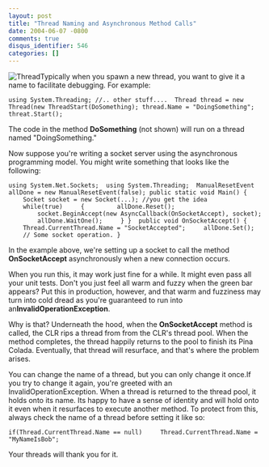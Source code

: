 ```yaml
---
layout: post
title: "Thread Naming and Asynchronous Method Calls"
date: 2004-06-07 -0800
comments: true
disqus_identifier: 546
categories: []
---
```

![Thread](/images/Thread.jpg)Typically when you spawn a new thread, you
want to give it a name to facilitate debugging. For example:

`using System.Threading; //.. other stuff....  Thread thread = new Thread(new ThreadStart(DoSomething); thread.Name = "DoingSomething"; threat.Start(); `

The code in the method **DoSomething** (not shown) will run on a thread
named "DoingSomething."

Now suppose you're writing a socket server using the asynchronous
programming model. You might write something that looks like the
following:

`using System.Net.Sockets;  using System.Threading;  ManualResetEvent allDone = new ManualResetEvent(false); public static void Main() {     Socket socket = new Socket(...); //you get the idea     while(true)     {         allDone.Reset();         socket.BeginAccept(new AsyncCallback(OnSocketAccept), socket);         allDone.WaitOne();     } }  public void OnSocketAccept() {     Thread.CurrentThread.Name = "SocketAccepted";     allDone.Set();     // Some socket operation. }`

In the example above, we're setting up a socket to call the method
**OnSocketAccept** asynchronously when a new connection occurs.

When you run this, it may work just fine for a while. It might even pass
all your unit tests. Don't you just feel all warm and fuzzy when the
green bar appears? Put this in production, however, and that warm and
fuzziness may turn into cold dread as you're guaranteed to run into
an**InvalidOperationException**.

Why is that? Underneath the hood, when the **OnSocketAccept** method is
called, the CLR rips a thread from from the CLR's thread pool. When the
method completes, the thread happily returns to the pool to finish its
Pina Colada. Eventually, that thread will resurface, and that's where
the problem arises.

You can change the name of a thread, but you can only change it once.If
you try to change it again, you're greeted with an
InvalidOperationException. When a thread is returned to the thread pool,
it holds onto its name. Its happy to have a sense of identity and will
hold onto it even when it resurfaces to execute another method. To
protect from this, always check the name of a thread before setting it
like so:

`if(Thread.CurrentThread.Name == null)     Thread.CurrentThread.Name = "MyNameIsBob"; `

Your threads will thank you for it.


